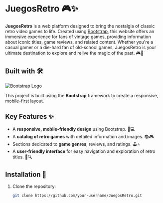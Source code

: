 # JuegosRetro 🎮✨

**JuegosRetro** is a web platform designed to bring the nostalgia of classic retro video games to life. Created using [Bootstrap](https://getbootstrap.com/), this website offers an immersive experience for fans of vintage games, providing information about iconic titles, game reviews, and related content. Whether you're a casual gamer or a die-hard fan of old-school games, JuegosRetro is your ultimate destination to explore and relive the magic of the past. 🎮💾

## Built with 🛠️

![Bootstrap Logo](https://getbootstrap.com/docs/5.1/assets/brand/bootstrap-logo.svg)  

This project is built using the **Bootstrap** framework to create a responsive, mobile-first layout.

## Key Features ✨

- A **responsive, mobile-friendly design** using Bootstrap. 📱💻
- A **catalog of retro games** with detailed information and images. 📚🎮
- Sections dedicated to **game genres**, reviews, and ratings. 🕹️⭐
- A **user-friendly interface** for easy navigation and exploration of retro titles. 🌟🔍

## Installation 🚀

1. Clone the repository:
   ```bash
   git clone https://github.com/your-username/JuegosRetro.git

